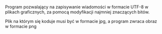 Program pozwalający na zapisywanie wiadomości w formacie UTF-8 w plikach graficznych, za pomocą modyfikacji najmniej znaczących bitów. 

Plik na którym się koduje musi być w formacie jpg, a program zwraca obraz w formacie png